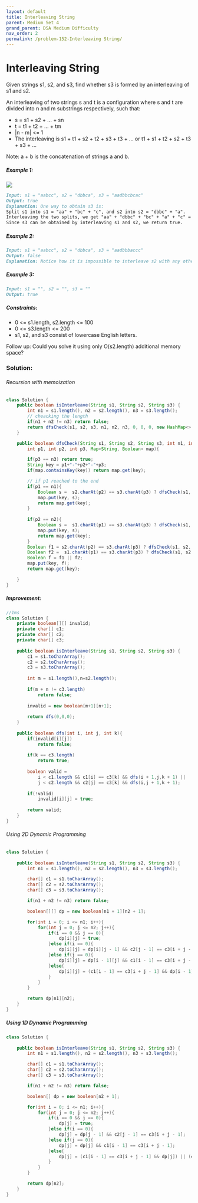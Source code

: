 ```yaml
---
layout: default
title: Interleaving String
parent: Medium Set 4
grand_parent: DSA Medium Difficulty
nav_order: 2
permalink: /problem-152-Interleaving String/
---
```

# Interleaving String
Given strings s1, s2, and s3, find whether s3 is formed by an interleaving of s1 and s2.

An interleaving of two strings s and t is a configuration where s and t are divided into n and m substrings respectively, such that:

* s = s1 + s2 + ... + sn
* t = t1 + t2 + ... + tm
* |n - m| <= 1
* The interleaving is s1 + t1 + s2 + t2 + s3 + t3 + ... or t1 + s1 + t2 + s2 + t3 + s3 + ...

Note: a + b is the concatenation of strings a and b.

##### Example 1:
![](../../assets/images/ds/interleave.jpeg)
```markdown
Input: s1 = "aabcc", s2 = "dbbca", s3 = "aadbbcbcac"
Output: true
Explanation: One way to obtain s3 is:
Split s1 into s1 = "aa" + "bc" + "c", and s2 into s2 = "dbbc" + "a".
Interleaving the two splits, we get "aa" + "dbbc" + "bc" + "a" + "c" = "aadbbcbcac".
Since s3 can be obtained by interleaving s1 and s2, we return true.
```
##### Example 2:
```markdown
Input: s1 = "aabcc", s2 = "dbbca", s3 = "aadbbbaccc"
Output: false
Explanation: Notice how it is impossible to interleave s2 with any other string to obtain s3.
```
##### Example 3:
```markdown
Input: s1 = "", s2 = "", s3 = ""
Output: true
```
##### Constraints:
* 0 <= s1.length, s2.length <= 100
* 0 <= s3.length <= 200
* s1, s2, and s3 consist of lowercase English letters.

Follow up: Could you solve it using only O(s2.length) additional memory space?

### Solution:
###### Recursion with memoization
```java
class Solution {
    public boolean isInterleave(String s1, String s2, String s3) {
        int n1 = s1.length(), n2 = s2.length(), n3 = s3.length();
        // cheacking the length
        if(n1 + n2 != n3) return false;
        return dfsCheck(s1, s2, s3, n1, n2, n3, 0, 0, 0, new HashMap<>());
    }

    public boolean dfsCheck(String s1, String s2, String s3, int n1, int n2, int n3, 
        int p1, int p2, int p3, Map<String, Boolean> map){

        if(p3 == n3) return true;
        String key = p1+"-"+p2+"-"+p3;
        if(map.containsKey(key)) return map.get(key);

        // if p1 reached to the end
        if(p1 == n1){
            Boolean s =  s2.charAt(p2) == s3.charAt(p3) ? dfsCheck(s1, s2, s3, n1, n2, n3, p1, p2 + 1, p3 + 1, map) : false;
            map.put(key, s);
            return map.get(key);
        }
        
        if(p2 == n2){
            Boolean s =  s1.charAt(p1) == s3.charAt(p3) ? dfsCheck(s1, s2, s3, n1, n2, n3, p1 + 1, p2, p3 + 1, map) : false;
            map.put(key, s);
            return map.get(key);
        }
        Boolean f1 = s2.charAt(p2) == s3.charAt(p3) ? dfsCheck(s1, s2, s3, n1, n2, n3, p1, p2 + 1, p3 + 1, map) : false;
        Boolean f2 =  s1.charAt(p1) == s3.charAt(p3) ? dfsCheck(s1, s2, s3, n1, n2, n3, p1 + 1, p2, p3 + 1, map) : false;
        Boolean f = f1 || f2;
        map.put(key, f);
        return map.get(key);  

    }
}
```
##### Improvement:
```java
//1ms
class Solution {
    private boolean[][] invalid;
    private char[] c1;
    private char[] c2;
    private char[] c3;
    
    public boolean isInterleave(String s1, String s2, String s3) {
        c1 = s1.toCharArray();
        c2 = s2.toCharArray();
        c3 = s3.toCharArray();
        
        int m = s1.length(),n=s2.length();
        
        if(m + n != c3.length)
            return false;
        
        invalid = new boolean[m+1][n+1];
        
        return dfs(0,0,0);
    }
    
    public boolean dfs(int i, int j, int k){
        if(invalid[i][j])
            return false;
        
        if(k == c3.length)
            return true;
        
        boolean valid = 
            i < c1.length && c1[i] == c3[k] && dfs(i + 1,j,k + 1) || 
            j < c2.length && c2[j] == c3[k] && dfs(i,j + 1,k + 1);
        
        if(!valid)
            invalid[i][j] = true;
        
        return valid;
    }
}
```
###### Using 2D Dynamic Programming
```java
class Solution {
    
    public boolean isInterleave(String s1, String s2, String s3) {
        int n1 = s1.length(), n2 = s2.length(), n3 = s3.length();

        char[] c1 = s1.toCharArray();
        char[] c2 = s2.toCharArray();
        char[] c3 = s3.toCharArray();

        if(n1 + n2 != n3) return false;

        boolean[][] dp = new boolean[n1 + 1][n2 + 1];

        for(int i = 0; i <= n1; i++){
            for(int j = 0; j <= n2; j++){
                if(i == 0 && j == 0){
                    dp[i][j] = true;
                }else if(i == 0){
                    dp[i][j] = dp[i][j - 1] && c2[j - 1] == c3[i + j - 1];
                }else if(j == 0){
                    dp[i][j] = dp[i - 1][j] && c1[i - 1] == c3[i + j - 1];
                }else{
                    dp[i][j] = (c1[i - 1] == c3[i + j - 1] && dp[i - 1][j]) || (c2[j - 1] == c3[i + j - 1] && dp[i][j - 1]);
                }
            }
        }

        return dp[n1][n2];
    }
}
```
##### Using 1D Dynamic Programming
```java
class Solution {
    
    public boolean isInterleave(String s1, String s2, String s3) {
        int n1 = s1.length(), n2 = s2.length(), n3 = s3.length();

        char[] c1 = s1.toCharArray();
        char[] c2 = s2.toCharArray();
        char[] c3 = s3.toCharArray();

        if(n1 + n2 != n3) return false;

        boolean[] dp = new boolean[n2 + 1];

        for(int i = 0; i <= n1; i++){
            for(int j = 0; j <= n2; j++){
                if(i == 0 && j == 0){
                    dp[j] = true;
                }else if(i == 0){
                    dp[j] = dp[j - 1] && c2[j - 1] == c3[i + j - 1];
                }else if(j == 0){
                    dp[j] = dp[j] && c1[i - 1] == c3[i + j - 1];
                }else{
                    dp[j] = (c1[i - 1] == c3[i + j - 1] && dp[j]) || (c2[j - 1] == c3[i + j - 1] && dp[j - 1]);
                }
            }
        }

        return dp[n2];
    }
}
```
